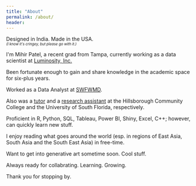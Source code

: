 ```yaml
---
title: "About"
permalink: /about/
header:
---
```

Designed in India. Made in the USA.\
<sup><sup>*(I know it's cringey, but please go with it.)*</sup></sup>

I'm Mihir Patel, a recent grad from Tampa, currently working as a data scientist at [Luminosity, Inc.](http://luminosity-solutions.com/)

Been fortunate enough to gain and share knowledge in the academic space for six-plus years.

Worked as a Data Analyst at [SWFWMD](https://www.swfwmd.state.fl.us/).

Also was a [tutor](https://www.hccfl.edu/support-services/academic-success-centers) and a [research assistant](https://lonihagen.wordpress.com/) at the Hillsborough Community College and the University of South Florida, respectively.

Proficient in R, Python, SQL, Tableau, Power BI, Shiny, Excel, C++; however, can quickly learn new stuff.

I enjoy reading what goes around the world (esp. in regions of East Asia, South Asia and the South East Asia) in free-time. 

Want to get into generative art sometime soon. Cool stuff.

Always ready for collabrating. Learning. Growing. 

Thank you for stopping by.
